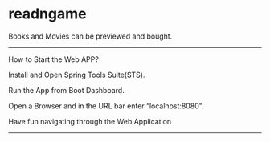 # readngame
Books and Movies can be previewed and bought.
________________________________________________________________________________________________________________
How to Start the Web APP?

Install and Open Spring Tools Suite(STS).

Run the App from Boot Dashboard.

Open a Browser and in the URL bar enter “localhost:8080”.

Have fun navigating through the Web Application
_________________________________________________________________________________________________________________
